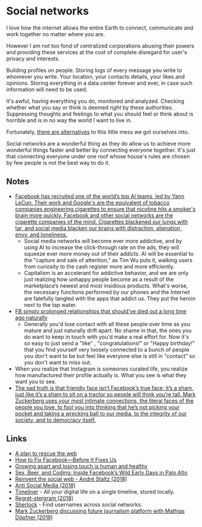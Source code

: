 # Social networks

I love how the internet allows the entire Earth to connect, communicate and work together no matter where you are.

However I am not too fond of centralized corporations abusing their powers and providing these services at the cost of complete disregard for user's privacy and interests.

Building profiles on people. Storing logs of every message you write to whomever you write. Your location, your contacts details, your likes and opinions. Storing everything in a data center forever and ever, in case such information will need to be used.

It's awful, having everything you do, monitored and analyzed. Checking whether what you say or think is deemed _right_ by these authorities. Suppressing thoughts and feelings to what you should feel or think about is horrible and is in no way the world I want to live in.

Fortunately, [there are alternatives](https://vimeo.com/236358264) to this little mess we got ourselves into.

Social networks are a wonderful thing as they do allow us to achieve more wonderful things faster and better by connecting everyone together. It's just that connecting everyone under one roof whose house's rules are chosen by few people is not the best way to do it.

## Notes

- [Facebook has recruited one of the world’s top AI teams, led by Yann LeCun. Their work and Google's are the equivalent of tobacco companies engineering cigarettes to ensure that nicotine hits a smoker's brain more quickly. Facebook and other social networks are the cigarette companies of the mind. Cigarettes blackened our lungs with tar, and social media blacken our brains with distraction, alienation, envy, and loneliness.](https://news.ycombinator.com/item?id=15421704)
  - Social media networks will become ever more addictive, and by using AI to increase the click-through rate on the ads, they will squeeze ever more money out of their addicts. AI will be essential to the "capture and sale of attention," as Tim Wu puts it, walking users from curiosity to the cash register more and more efficiently.
  - Capitalism is an accelerant for addictive behavior, and we are only just realizing how unhappy people become as a result of the marketplace’s newest and most insidious products. What's worse, the necessary functions performed by our phones and the Internet are fatefully tangled with the apps that addict us. They put the heroin next to the tap water.
- [FB simply prolonged relationships that should’ve died out a long time ago naturally](https://www.reddit.com/r/AskReddit/comments/7lsywl/people_who_have_deleted_social_media_like/droyc6d/ "permalink")
  - Generally you'd lose contact with all these people over time as you mature and just naturally drift apart. No shame in that, the ones you do want to keep in touch with you'd make a real effort for. Now it's so easy to just send a "like" , "congratulations!" or "Happy birthday!" that you find yourself very loosely connected to a bunch of people you don't want to be but feel like everyone else is still in "contact" so you don't want to miss out.
- When you realize that Instagram is someones curated life, you realize how manufactured their profile actually is. What you see is what they want you to see.
- [The sad truth is that friendly face isn’t Facebook’s true face; it’s a sham, just like it’s a sham to sit on a tractor so people will think you’re tall. Mark Zuckerberg uses your most intimate connections, the literal faces of the people you love, to fool you into thinking that he’s not picking your pocket and taking a wrecking ball to our media, to the integrity of our society, and to democracy itself.](https://medium.com/s/story/the-smallness-of-mark-zuckerberg-4e94a88bba02)

## Links

- [A plan to rescue the web](https://staltz.com/a-plan-to-rescue-the-web-from-the-internet.html)
- [How to Fix Facebook—Before It Fixes Us](https://washingtonmonthly.com/magazine/january-february-march-2018/how-to-fix-facebook-before-it-fixes-us/)
- [Growing apart and losing touch is human and healthy](https://m.signalvnoise.com/growing-apart-and-losing-touch-is-human-and-healthy-52b5a678fbf5)
- [Sex, Beer, and Coding: Inside Facebook’s Wild Early Days in Palo Alto](https://medium.com/@WIRED/sex-beer-and-coding-inside-facebooks-wild-early-days-in-palo-alto-7b447c143d52)
- [Reinvent the social web - André Staltz (2018)](https://www.youtube.com/watch?v=8GE5C9-RUpg&feature=youtu.be)
- [Anti Social Media (2018)](https://www.youtube.com/watch?v=KAo2nmVlfOA)
- [Timeliner](https://github.com/mholt/timeliner) - All your digital life on a single timeline, stored locally.
- [Regret-stergram (2018)](https://medium.com/@dhh/regret-stergram-ea4073a64911)
- [Sherlock](https://github.com/TheYahya/sherlock) - Find usernames across social networks.
- [Mark Zuckerberg discussing future journalism platform with Mathias Döpfner (2019)](https://www.facebook.com/zuck/videos/10107028374517921/)
